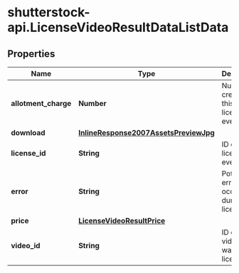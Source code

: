 # shutterstock-api.LicenseVideoResultDataListData

## Properties
Name | Type | Description | Notes
------------ | ------------- | ------------- | -------------
**allotment_charge** | **Number** | Number of credits that this licensing event used | [optional] 
**download** | [**InlineResponse2007AssetsPreviewJpg**](InlineResponse2007AssetsPreviewJpg.md) |  | [optional] 
**license_id** | **String** | ID of the license event | [optional] 
**error** | **String** | Potential error that occurred during licensing | [optional] 
**price** | [**LicenseVideoResultPrice**](LicenseVideoResultPrice.md) |  | [optional] 
**video_id** | **String** | ID of the video that was licensed | 


